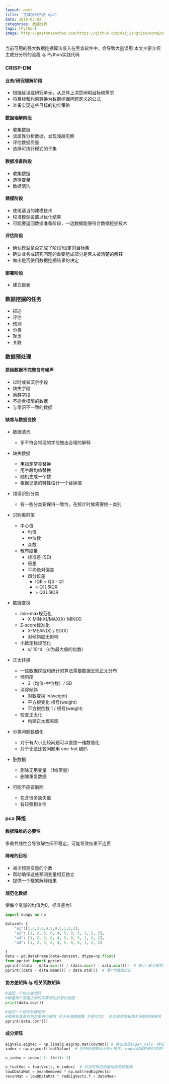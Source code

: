 ```yaml
---
layout: post
title: "主成分分析法 cpa"
date: 2019-03-03
categories: 数据分析
tags: [Python]
image: http://gastonsanchez.com/https://github.com/daijiangtian/NoteBook/blob/master/机器学习/时间序列/https://github.com/daijiangtian/NoteBook/blob/master/机器学习/时间序列/https://github.com/daijiangtian/NoteBook/blob/master/机器学习/时间序列/images/blog/mathjax_logo.png?raw=true?raw=true?raw=true
---
```


当前可用的强大数据挖掘算法嵌入在黑盒软件中，会导致大量误用 
本文主要介绍主成分分析的流程 与 Python实践代码

<!-- more -->

### CRISP-DM 

#### 业务/研究理解阶段
- 根据延误或研究单元，从总体上清楚阐明目标和需求
- 将目标和约束转换为数据挖掘问题定义的公式
- 准备实现这些目标的初步策略


#### 数据理解阶段
- 收集数据
- 谈属性分析数据，发现浅层见解
- 评估数据质量
- 选择可执行模式的子集

#### 数据准备阶段
- 收集数据
- 选择变量
- 数据清洗 

#### 建模阶段 
- 使用适当的建模技术
- 校准模型设置以优化结果
- 可能要返回数据准备阶段，一边数据能够符合数据挖掘技术

#### 评估阶段
- 确认模型是否完成了阶段1设定的目标集
- 确认业务或研究问题的重要组成部分是否未被清楚的解释
- 做出是否使用数据挖掘结果的决定

#### 部署阶段
- 建立报表

### 数据挖掘的任务

- 描述
- 评估
- 预测
- 分类
- 聚类
- 关联

### 数据预处理

#### 原始数据不完整含有噪声
- 过时或者沉余字段
- 缺失字段
- 离群字段
- 不适合模型的数据
- 与常识不一致的数据

#### 缺席与数据变换

- 数据清洗
    - 多不符合常理的字段做出合理的解释
- 缺失数据
    - 用指定常亮替换
    - 用字段均值替换
    - 随机生成一个数
    - 根据记录的特性估计一个替换值
- 错误识别分类
    - 有一些分类要保持一致性，在统计时候需要统一类别
- 识别离群值
    - 中心值
        - 均值
        - 中位数
        - 众数
    - 散布度量
       - 标准差 (SD)
       - 极差
       - 平均绝对偏差
       - 四分位差   
         - IQR = Q3 - Q1 
         - < Q1*1.5*IQR
         - \> Q3*1.5*IQR 

- 数据变换
    - min-max规范化
        - X-MIN(X)/MAX(X)-MIN(X)
    - Z-score标准化
        - X-MEAN(X) / SD(X)
        - 对倾斜度无影响
    - 小数定标规范化
        - x/ 10^d  （d为最大值的位数）
- 正太转换
    - 一些数据挖掘和统计的算法需要数据呈现正太分布
    - 倾斜度
        - 3（均值-中位数）/ SD
    - 消除倾斜
        - 对数变换 ln(weight)
        - 平方根变化 根号(weight)
        - 平方根倒数 1 / 根号(weight)
    - 检查正太化
        - 构建正太概率图   
- 分类问题数值化
    - 对于有大小比较问题可以直接一维数值化
    - 对于无法比较问题用 one-hot 编码
    
- 脏数据
    - 删除无用变量 （1维常量）
    - 删除重复数据

- 可能不应该删除
    - 包含很多缺失值
    - 有较强相关性

### pca 降维

#### 数据降维的必要性

多重共线性会导致解空间不稳定，可能导致结果不连贯

#### 降唯的目标
- 减少预测变量的个数
- 帮助确保这些预测变量相互独立
- 提供一个框架解释结果

#### 规范化数据
使每个变量的均值为0，标准差为1 
```python
import numpy as np

dataset= {
    "a1":[1,2,3,6,4,5,9,5,1,2,2],
    "a2": [1, 2, 3, 6, 4, 5, 9, 5, 1, 2, 2],
    "a3": [1, 2, 3, 6, 4, 5, 9, 5, 1, 2, 2],
    "a4": [1, 2, 3, 6, 4, 5, 9, 5, 1, 2, 2]

}
data = pd.DataFrame(data=dataset, dtype=np.float)
from pprint import pprint
pprint((data - data.min()) / (data.max() - data.min()))  # 最小-最大规范化
pprint((data - data.mean()) / data.std())  # 零-均值规范化
```

#### 协方差矩阵 与 相关系数矩阵
```python
#返回一个协方差矩阵 
#衡量两个变量之间的同事变化的变化程度
print(data.cov())

#返回一个相关系数矩阵
#使用标准差对协方差进行缩放 对于标准数据集 方差均为1  协方差矩阵和相关系数矩阵相同
pprint(data.corr())
```

#### 成分矩阵

```python
eigVals,eigVec = np.linalg.eig(np.mat(covMat)) # 特征值是eigen_vals，特征向量是eigen_vecs，
index = np.argsort(featValue)  # 将特征值按从大到小排序，index保留的是对应原featValue中的下标

n_index = index[-1:-(k+1):-1]

n_featVec = featVec[:, n_index]  # 对应的特征向量组成变换矩阵
lowDDataMat = meanRemoved * np.mat(redEigVects)
reconMat = lowDDataMat * redEigVects.T + dataMean
```
